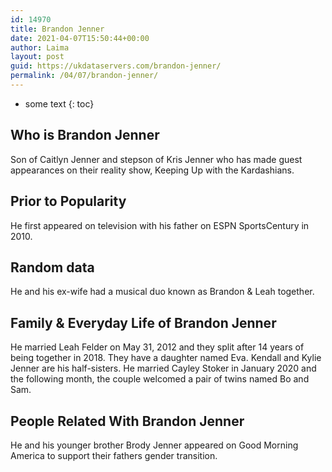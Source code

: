 ```yaml
---
id: 14970
title: Brandon Jenner
date: 2021-04-07T15:50:44+00:00
author: Laima
layout: post
guid: https://ukdataservers.com/brandon-jenner/
permalink: /04/07/brandon-jenner/
---
```


* some text
{: toc}


## Who is Brandon Jenner
                  
                  
                  
Son of Caitlyn Jenner and stepson of Kris Jenner who has made guest appearances on their reality show, Keeping Up with the Kardashians.
                  
              
            
              
            
                
                
                
## Prior to Popularity
                  
                  
                  
He first appeared on television with his father on ESPN SportsCentury in 2010.
                  
              
            
              
            
                
                
                
## Random data
                  
                  
                  
He and his ex-wife had a musical duo known as Brandon & Leah together.
                  
              
            
              
            
                
                
                
## Family & Everyday Life of Brandon Jenner
                  
                  
                  
He married Leah Felder on May 31, 2012 and they split after 14 years of being together in 2018. They have a daughter named Eva. Kendall and Kylie Jenner are his half-sisters. He married Cayley Stoker in January 2020 and the following month, the couple welcomed a pair of twins named Bo and Sam. 
                  
              
            
              
            
                
                
                
## People Related With Brandon Jenner
                  
                  
                  
He and his younger brother Brody Jenner appeared on Good Morning America to support their fathers gender transition.
                  
              
            
              
            
                
              
            
              
              
            
            
              
            
          
          
          